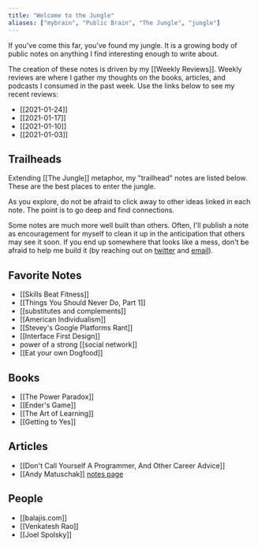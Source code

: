 ```yaml
---
title: "Welcome to the Jungle"
aliases: ["mybrain", "Public Brain", "The Jungle", "jungle"]
---
```


If you've come this far, you've found my jungle. It is a growing body of public notes on anything I find interesting enough to write about. 

The creation of these notes is driven by my [[Weekly Reviews]]. Weekly reviews are where I gather my thoughts on the books, articles, and podcasts I consumed in the past week. Use the links below to see my recent reviews: 
* [[2021-01-24]]
* [[2021-01-17]]
* [[2021-01-10]]
* [[2021-01-03]]


## Trailheads 
Extending [[The Jungle]] metaphor, my "trailhead" notes are listed below. These are the best places to enter the jungle.

As you explore, do not be afraid to click away to other ideas linked in each note. The point is to go deep and find connections. 

Some notes are much more well built than others. Often, I'll publish a note as encouragement for myself to clean it up in the anticipation that others may see it soon. If you end up somewhere that looks like a mess, don't be afraid to help me build it (by reaching out on [twitter](http://twitter.com/nicktorba) and [email](mailto:nicholastorba@gmail.com)). 

## Favorite Notes 
* [[Skills Beat Fitness]]
* [[Things You Should Never Do, Part 1]]
* [[substitutes and complements]]
* [[American Individualism]]
* [[Stevey's Google Platforms Rant]]
* [[Interface First Design]]
* power of a strong [[social network]]
* [[Eat your own Dogfood]]

## Books 
* [[The Power Paradox]]
* [[Ender's Game]]
* [[The Art of Learning]]
* [[Getting to Yes]]

## Articles 
* [[Don't Call Yourself A Programmer, And Other Career Advice]]
* [[Andy Matuschak]] [notes page](https://notes.andymatuschak.org/About_these_notes)

## People 
* [[balajis.com]]
* [[Venkatesh Rao]]
* [[Joel Spolsky]]